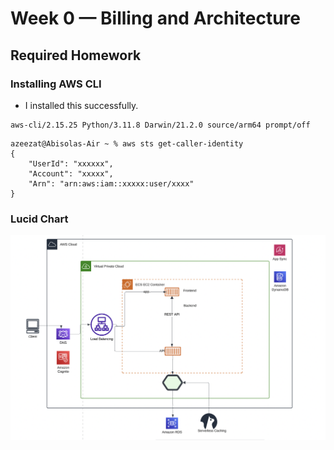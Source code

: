 # Week 0 — Billing and Architecture

## Required Homework

### Installing AWS CLI

- I installed this successfully.

 ```
 aws-cli/2.15.25 Python/3.11.8 Darwin/21.2.0 source/arm64 prompt/off
 ```

```
azeezat@Abisolas-Air ~ % aws sts get-caller-identity
{
    "UserId": "xxxxxx",
    "Account": "xxxxx",
    "Arn": "arn:aws:iam::xxxxx:user/xxxx"
}
```

### Lucid Chart
![Lucid test chart](Lucid-test-chart.png)
